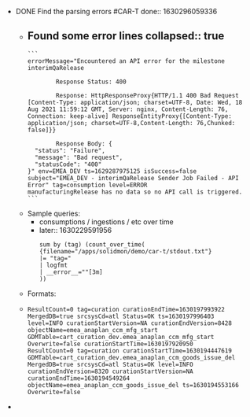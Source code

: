 - DONE Find the parsing errors #CAR-T
  done:: 1630296059336
	- Found some error lines
	  collapsed:: true
		-
		  ```
		  errorMessage="Encountered an API error for the milestone interimQaRelease 
		  
		          Response Status: 400 
		  
		          Response: HttpResponseProxy{HTTP/1.1 400 Bad Request [Content-Type: application/json; charset=UTF-8, Date: Wed, 18 Aug 2021 11:59:12 GMT, Server: nginx, Content-Length: 76, Connection: keep-alive] ResponseEntityProxy{[Content-Type: application/json; charset=UTF-8,Content-Length: 76,Chunked: false]}} 
		   
		          Response Body: {
		    "status": "Failure",
		    "message": "Bad request",
		    "statusCode": "400"
		  }" env=EMEA_DEV ts=1629287975125 isSuccess=false subject="EMEA_DEV - interimQaRelease Sender Job Failed - API Error" tag=consumption level=ERROR
		  manufacturingRelease has no data so no API call is triggered.
		  ```
	- Sample queries:
		- consumptions / ingestions / etc over time
		-
		  later:: 1630229591956
		  ``` logql
		  sum by (tag) (count_over_time(
		  {filename="/apps/solidmon/demo/car-t/stdout.txt"} 
		  |= "tag=" 
		  | logfmt
		  | __error__=""[3m]
		  ))
		  ```
	- Formats:
	-
	  ``` logfmt
	  ResultCount=0 tag=curation curationEndTime=1630197993922 MergedDB=true srcsysCd=atl Status=OK ts=1630197996403 level=INFO curationStartVersion=NA curationEndVersion=8428 objectName=emea_anaplan_ccm_mfg_start GDMTable=cart_curation_dev.emea_anaplan_ccm_mfg_start Overwrite=false curationStartTime=1630197920950
	  ResultCount=0 tag=curation curationStartTime=1630194447619 GDMTable=cart_curation_dev.emea_anaplan_ccm_goods_issue_del MergedDB=true srcsysCd=atl Status=OK level=INFO curationEndVersion=8320 curationStartVersion=NA curationEndTime=1630194549264 objectName=emea_anaplan_ccm_goods_issue_del ts=1630194553166 Overwrite=false
	  
	  ```
-